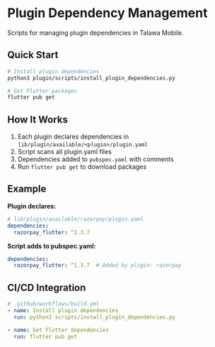 # Plugin Dependency Management

Scripts for managing plugin dependencies in Talawa Mobile.

## Quick Start

```bash
# Install plugin dependencies
python3 plugin/scripts/install_plugin_dependencies.py

# Get Flutter packages
flutter pub get
```

## How It Works

1. Each plugin declares dependencies in `lib/plugin/available/<plugin>/plugin.yaml`
2. Script scans all plugin.yaml files
3. Dependencies added to `pubspec.yaml` with comments
4. Run `flutter pub get` to download packages

## Example

**Plugin declares:**
```yaml
# lib/plugin/available/razorpay/plugin.yaml
dependencies:
  razorpay_flutter: ^1.3.7
```

**Script adds to pubspec.yaml:**
```yaml
dependencies:
  razorpay_flutter: ^1.3.7  # Added by plugin: razorpay
```

## CI/CD Integration

```yaml
# .github/workflows/build.yml
- name: Install plugin dependencies
  run: python3 scripts/install_plugin_dependencies.py

- name: Get Flutter dependencies
  run: flutter pub get
```

